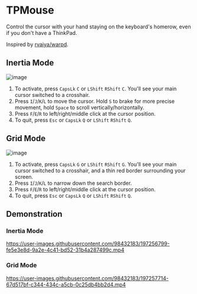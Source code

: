 # TPMouse
Control the cursor with your hand staying on the keyboard's homerow, even if you don't have a ThinkPad. 

Inspired by [rvaiya/warpd](https://github.com/rvaiya/warpd).

## Inertia Mode
![image](https://user-images.githubusercontent.com/98432183/197381484-b4e669f0-c5bd-42af-a469-f21f5191a6a3.png)


1. To activate, press `CapsLk` `C` or `LShift` `RShift` `C`. You'll see your main cursor switched to a crosshair.
2. Press `I`/`J`/`K`/`L` to move the cursor. Hold `S` to brake for more precise movement, hold `Space` to scroll vertically/horizontally.
3. Press `F`/`E`/`R` to left/right/middle click at the cursor position.
4. To quit, press `Esc` or `CapsLk` `Q` or `LShift` `RShift` `Q`.


## Grid Mode
![image](https://user-images.githubusercontent.com/98432183/197323322-09607efb-c940-4add-95e8-660c94c18306.png)

1. To activate, press `CapsLk` `G` or `LShift` `RShift` `G`. You'll see your main cursor switched to a crosshair, and a thin red border surrounding your screen.
2. Press `I`/`J`/`K`/`L` to narrow down the search border.
3. Press `F`/`E`/`R` to left/right/middle click at the cursor position.
4. To quit, press `Esc` or `CapsLk` `Q` or `LShift` `RShift` `Q`.


## Demonstration

### Inertia Mode

https://user-images.githubusercontent.com/98432183/197256799-fe5e3e8d-9a2e-4c41-bd52-31b4a287499c.mp4



### Grid Mode


https://user-images.githubusercontent.com/98432183/197257714-67d517bf-c344-434c-a5cb-0c25db4bb2d4.mp4

